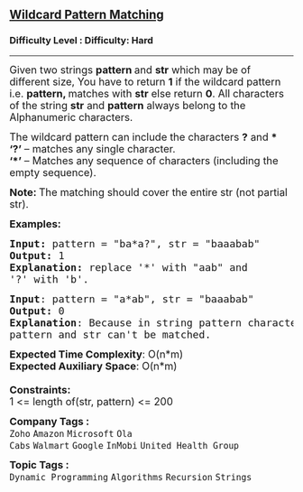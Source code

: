 <h2><a href="https://www.geeksforgeeks.org/problems/wildcard-pattern-matching/1">Wildcard Pattern Matching</a></h2><h3>Difficulty Level : Difficulty: Hard</h3><hr><div class="problems_problem_content__Xm_eO"><p><span style="font-size: 18px;">Given two strings</span><span style="font-size: 18px;">&nbsp;</span><strong style="font-size: 18px;">pattern </strong><span style="font-size: 18px;">and&nbsp;</span><strong style="font-size: 18px;">str</strong><span style="font-size: 18px;"> which may be of different size, You have to return <strong>1</strong> if the wildcard pattern i.e. <strong>pattern, </strong>matches&nbsp;with <strong>str</strong> else return <strong>0</strong>. All characters of the string <strong>str</strong> and <strong>pattern</strong> always belong to the Alphanumeric characters</span><span style="font-size: 18px;">.</span></p>
<p><span style="font-size: 18px;">The wildcard pattern can include the characters <strong>?</strong> and <strong>*</strong><br><strong>‘?’</strong> – matches any single character.<br><strong>‘*’</strong> – Matches any sequence of characters (including the empty sequence).</span></p>
<p><span style="font-size: 18px;"><strong>Note:&nbsp;</strong>The matching should cover the entire str (not partial str).</span></p>
<p><span style="font-size: 18px;"><strong>Examples:</strong></span></p>
<pre><span style="font-size: 18px;"><strong>Input: </strong>pattern = "ba*a?", str = "baaabab"
<strong>Output:</strong> 1
<strong>Explanation: </strong>replace '*' with "aab" and 
'?' with 'b'.
</span></pre>
<pre><span style="font-size: 18px;"><strong>Input</strong>: pattern = "a*ab", str = "baaabab"
<strong>Output:</strong> 0
<strong>Explanation</strong>: Because in string pattern character 'a' at first position,
pattern and str can't be matched. 
</span></pre>
<p><span style="font-size: 18px;"><strong>Expected Time Complexity</strong>: O(n*m)<br><strong>Expected Auxiliary Space</strong>: O(n*m)<br><br><strong>Constraints:</strong><br>1 &lt;= length of(str, pattern) &lt;= 200</span></p></div><p><span style=font-size:18px><strong>Company Tags : </strong><br><code>Zoho</code>&nbsp;<code>Amazon</code>&nbsp;<code>Microsoft</code>&nbsp;<code>Ola Cabs</code>&nbsp;<code>Walmart</code>&nbsp;<code>Google</code>&nbsp;<code>InMobi</code>&nbsp;<code>United Health Group</code>&nbsp;<br><p><span style=font-size:18px><strong>Topic Tags : </strong><br><code>Dynamic Programming</code>&nbsp;<code>Algorithms</code>&nbsp;<code>Recursion</code>&nbsp;<code>Strings</code>&nbsp;